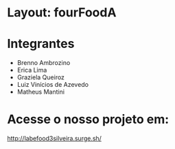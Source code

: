 # Layout: fourFoodA



# Integrantes
- Brenno Ambrozino
- Erica Lima
- Graziela Queiroz
- Luiz Vinícios de Azevedo
- Matheus Mantini

# Acesse o nosso projeto em: 
http://labefood3silveira.surge.sh/
